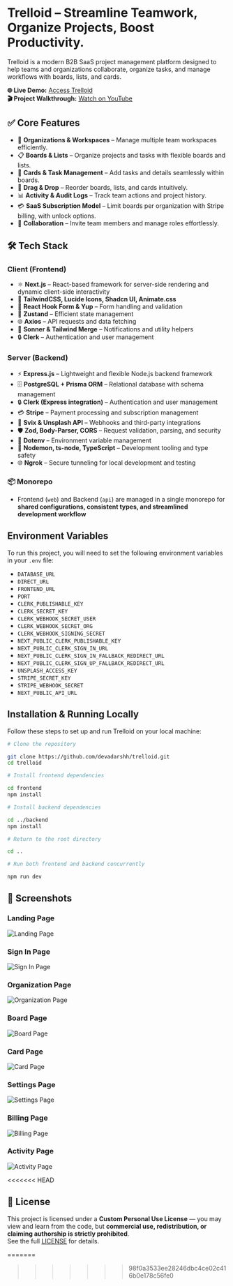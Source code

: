 # Trelloid – Streamline Teamwork, Organize Projects, Boost Productivity.

Trelloid is a modern B2B SaaS project management platform designed to help teams and organizations collaborate, organize tasks, and manage workflows with boards, lists, and cards.

**🌐 Live Demo:** [Access Trelloid](https://trelloidapp.vercel.app)  
**🎬 Project Walkthrough:** [Watch on YouTube](https://youtube.com/your-video-link)

## ✅ Core Features

- 🏢 **Organizations & Workspaces** – Manage multiple team workspaces efficiently.  
- 📋 **Boards & Lists** – Organize projects and tasks with flexible boards and lists.  
- 📝 **Cards & Task Management** – Add tasks and details seamlessly within boards.  
- 🔄 **Drag & Drop** – Reorder boards, lists, and cards intuitively.  
- 📊 **Activity & Audit Logs** – Track team actions and project history.  
- 💳 **SaaS Subscription Model** – Limit boards per organization with Stripe billing, with unlock options.  
- 🤝 **Collaboration** – Invite team members and manage roles effortlessly.  


## 🛠 Tech Stack

### **Client (Frontend)**

- ⚛️ **Next.js** – React-based framework for server-side rendering and dynamic client-side interactivity
- 🎨 **TailwindCSS, Lucide Icons, Shadcn UI, Animate.css**
- 📝 **React Hook Form & Yup** – Form handling and validation
- 🔄 **Zustand** – Efficient state management
- 🌐 **Axios** – API requests and data fetching
- 🔔 **Sonner & Tailwind Merge** – Notifications and utility helpers
- 🔒 **Clerk** – Authentication and user management

### **Server (Backend)**

- ⚡ **Express.js** – Lightweight and flexible Node.js backend framework
- 🗄 **PostgreSQL + Prisma ORM** – Relational database with schema management
- 🔒 **Clerk (Express integration)** – Authentication and user management
- 💳 **Stripe** – Payment processing and subscription management
- 🔗 **Svix & Unsplash API** – Webhooks and third-party integrations
- 🛡 **Zod, Body-Parser, CORS** – Request validation, parsing, and security
- 🌱 **Dotenv** – Environment variable management
- 🔧 **Nodemon, ts-node, TypeScript** – Development tooling and type safety
- 🌐 **Ngrok** – Secure tunneling for local development and testing

### **📦 Monorepo**

- Frontend (`web`) and Backend (`api`) are managed in a single monorepo for **shared configurations, consistent types, and streamlined development workflow**

## Environment Variables

To run this project, you will need to set the following environment variables in your `.env` file:

- `DATABASE_URL`
- `DIRECT_URL`
- `FRONTEND_URL`
- `PORT`
- `CLERK_PUBLISHABLE_KEY`
- `CLERK_SECRET_KEY`
- `CLERK_WEBHOOK_SECRET_USER`
- `CLERK_WEBHOOK_SECRET_ORG`
- `CLERK_WEBHOOK_SIGNING_SECRET`
- `NEXT_PUBLIC_CLERK_PUBLISHABLE_KEY`
- `NEXT_PUBLIC_CLERK_SIGN_IN_URL`
- `NEXT_PUBLIC_CLERK_SIGN_IN_FALLBACK_REDIRECT_URL`
- `NEXT_PUBLIC_CLERK_SIGN_UP_FALLBACK_REDIRECT_URL`
- `UNSPLASH_ACCESS_KEY`
- `STRIPE_SECRET_KEY`
- `STRIPE_WEBHOOK_SECRET`
- `NEXT_PUBLIC_API_URL`

## Installation & Running Locally

Follow these steps to set up and run Trelloid on your local machine:

```bash
# Clone the repository

git clone https://github.com/devadarshh/trelloid.git
cd trelloid

# Install frontend dependencies

cd frontend
npm install

# Install backend dependencies

cd ../backend
npm install

# Return to the root directory

cd ..

# Run both frontend and backend concurrently

npm run dev

```
## 📸 Screenshots

### Landing Page
![Landing Page](apps/web/assets/screenshots/landing_page.png)

### Sign In Page
![Sign In Page](apps/web/assets/screenshots/sign_in_page.png)

### Organization Page
![Organization Page](apps/web/assets/screenshots/organizaions_page.png)

### Board Page
![Board Page](apps/web/assets/screenshots/board_page.png)

### Card Page
![Card Page](apps/web/assets/screenshots/card_modal.png)

### Settings Page
![Settings Page](apps/web/assets/screenshots/settings_page.png)

### Billing Page
![Billing Page](apps/web/assets/screenshots/pro_modal.png)

### Activity Page
![Activity Page](apps/web/assets/screenshots/activity_page.png)

<<<<<<< HEAD
## 📄 License

This project is licensed under a **Custom Personal Use License** — you may view and learn from the code, but **commercial use, redistribution, or claiming authorship is strictly prohibited**.  
See the full [LICENSE](./LICENSE) for details.

=======
>>>>>>> 98f0a3533ee28246dbc4ce02c416b0e178c56fe0
